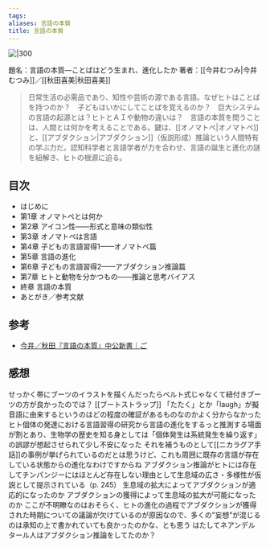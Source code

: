 ```yaml
---
tags: 
aliases: 言語の本質
title: 言語の本質
---
```


![|300](https://www.chuko.co.jp/book/102756.jpg)

題名：言語の本質—ことばはどう生まれ、進化したか
著者：[[今井むつみ|今井むつみ]]／[[秋田喜美|秋田喜美]]

> 日常生活の必需品であり、知性や芸術の源である言語。なぜヒトはことばを持つのか？　子どもはいかにしてことばを覚えるのか？　巨大システムの言語の起源とは？ヒトとＡＩや動物の違いは？　言語の本質を問うことは、人間とは何かを考えることである。鍵は、[[オノマトペ|オノマトペ]]と、[[アブダクション|アブダクション]]（仮説形成）推論という人間特有の学ぶ力だ。認知科学者と言語学者が力を合わせ、言語の誕生と進化の謎を紐解き、ヒトの根源に迫る。

## 目次

- はじめに
- 第1章 オノマトペとは何か
- 第2章 アイコン性——形式と意味の類似性
- 第3章 オノマトペは言語
- 第4章 子どもの言語習得1——オノマトペ篇
- 第5章 言語の進化
- 第6章 子どもの言語習得2——アブダクション推論篇
- 第7章 ヒトと動物を分かつもの——推論と思考バイアス
- 終章 言語の本質
- あとがき／参考文献

## 参考

- [今井／秋田『言語の本質』中公新書｜ご](https://note.com/gotshu/n/nbca109f60648) 

## 感想

 せっかく帯にブーツのイラストを描くんだったらベルト式じゃなくて紐付きブーツの方が良かったのでは？
 	[[ブートストラップ]]
 「たたく」とか「laugh」が擬音語に由来するというのはどの程度の確証があるものなのかよく分からなかった
 ヒト個体の発達における言語習得の研究から言語の進化をするっと推測する場面が割とあり、生物学の歴史を知る身としては「個体発生は系統発生を繰り返す」の誤謬が想起させられて少し不安になった
	 それを補うものとして[[ニカラグア手話]]の事例が挙げられているのだとは思うけど、これも周囲に既存の言語が存在している状態からの進化なわけですからね
 アブダクション推論がヒトには存在してチンパンジーにはほとんど存在しない理由として生息域の広さ・多様性が仮説として提示されている（p. 245）
 	生息域の拡大によってアブダクションが適応的になったのか
 	アブダクションの獲得によって生息域の拡大が可能になったのか
 ここが不明瞭なのはおそらく、ヒトの進化の過程でアブダクションが獲得された時期についての議論が欠けているのが原因なので、多くの"妄想"が混じるのは承知の上で書かれていても良かったのかな、とも思う
 はたしてネアンデルタール人はアブダクション推論をしてたのか？
